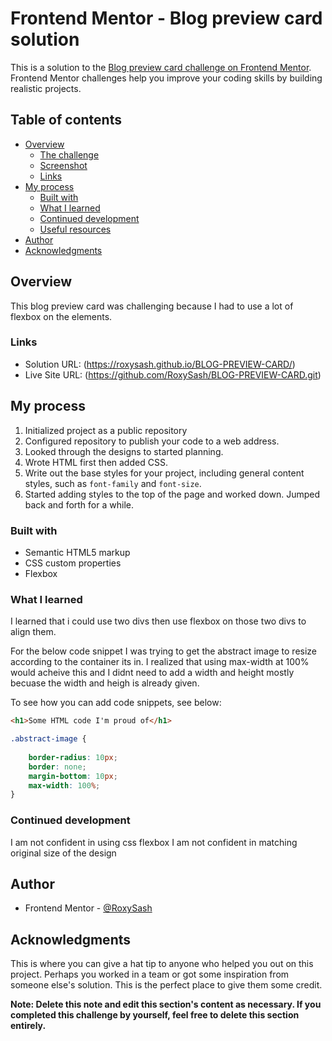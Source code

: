# Frontend Mentor - Blog preview card solution

This is a solution to the [Blog preview card challenge on Frontend Mentor](https://www.frontendmentor.io/challenges/blog-preview-card-ckPaj01IcS). Frontend Mentor challenges help you improve your coding skills by building realistic projects. 

## Table of contents

- [Overview](#overview)
  - [The challenge](#the-challenge)
  - [Screenshot](#screenshot)
  - [Links](#links)
- [My process](#my-process)
  - [Built with](#built-with)
  - [What I learned](#what-i-learned)
  - [Continued development](#continued-development)
  - [Useful resources](#useful-resources)
- [Author](#author)
- [Acknowledgments](#acknowledgments)


## Overview

This blog preview card was challenging because I had to use a lot of flexbox on the elements.



### Links

- Solution URL: (https://roxysash.github.io/BLOG-PREVIEW-CARD/)
- Live Site URL: (https://github.com/RoxySash/BLOG-PREVIEW-CARD.git)

## My process

1. Initialized project as a public repository 
2. Configured repository to publish your code to a web address. 
3. Looked through the designs to started planning. 
4. Wrote HTML first then added CSS.
5. Write out the base styles for your project, including general content styles, such as `font-family` and `font-size`.
6. Started adding styles to the top of the page and worked down. Jumped back and forth for a while.

### Built with

- Semantic HTML5 markup
- CSS custom properties
- Flexbox




### What I learned

I learned that i could use two divs then use flexbox on those two divs to align them.

For the below code snippet I was trying to get the abstract image to resize according to the container its in. I realized that using max-width at 100% would acheive this and I didnt need to add a width and height mostly becuase the width and heigh is already given.

To see how you can add code snippets, see below:

```html
<h1>Some HTML code I'm proud of</h1>
```
```css
.abstract-image {
    
    border-radius: 10px;
    border: none;
    margin-bottom: 10px;
    max-width: 100%;
}

```

### Continued development

I am not confident in using css flexbox
I am not confident in matching original size of the design 




## Author

- Frontend Mentor - [@RoxySash](https://www.frontendmentor.io/profile/RoxySash)



## Acknowledgments

This is where you can give a hat tip to anyone who helped you out on this project. Perhaps you worked in a team or got some inspiration from someone else's solution. This is the perfect place to give them some credit.

**Note: Delete this note and edit this section's content as necessary. If you completed this challenge by yourself, feel free to delete this section entirely.**

